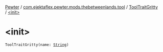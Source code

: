 [Pewter](../../index.md) / [com.ejektaflex.pewter.mods.thebetweenlands.tool](../index.md) / [ToolTraitGritty](index.md) / [&lt;init&gt;](./-init-.md)

# &lt;init&gt;

`ToolTraitGritty(name: `[`String`](https://kotlinlang.org/api/latest/jvm/stdlib/kotlin/-string/index.html)`)`